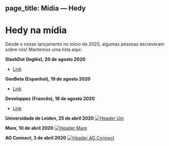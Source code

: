 page_title: Mídia — Hedy
---
# Hedy na mídia

Desde o nosso lançamento no início de 2020, algumas pessoas escreveram sobre nós! Mantemos uma lista aqui:

**SlashDot (Inglês), 20 de agosto 2020**
* [Link](https://news.slashdot.org/story/20/08/17/024248/scientist-proposes-a-new-programming-language-for-teaching-coding-and-python)

**GenBeta (Espanhol), 19 de agosto 2020**
* [Link ](https://www.genbeta.com/desarrollo/nuevo-lenguaje-para-ensenar-programacion-a-ninos-como-se-ensena-a-leer-escribir-forma-gradual-niveles)

**Developpez (Francês), 18 de agosto 2020**
* [Link](https://programmation.developpez.com/actu/308095/Une-scientifique-propose-un-nouveau-langage-de-programmation-pour-enseigner-aux-enfants-le-codage-informatique-au-travers-d-une-approche-graduelle-implementee-en-Python-sur-13-paliers/)

**Universidade de Leiden, 25 de abril 2020**
[![Header Uni](images/UniLeiden-NL.png "Header Uni")](https://www.universiteitleiden.nl/nieuws/2020/03/kinderen-verantwoord-afleiden-tijdens-het-thuiswerken-leer-ze-programmeren)

**Mare, 10 de abril 2020**
[![Header Mare](images/mare.png "Header Mare")](https://www.mareonline.nl/cultuur/computercode-voor-de-kids/)

**AG Connect, 3 de abril 2020**
[![Header AG Connect](images/agconnect.png "Header AG Connect")](https://www.agconnect.nl/artikel/stapsgewijs-python-leren-programmeren-met-nieuwe-taal-hedy)
